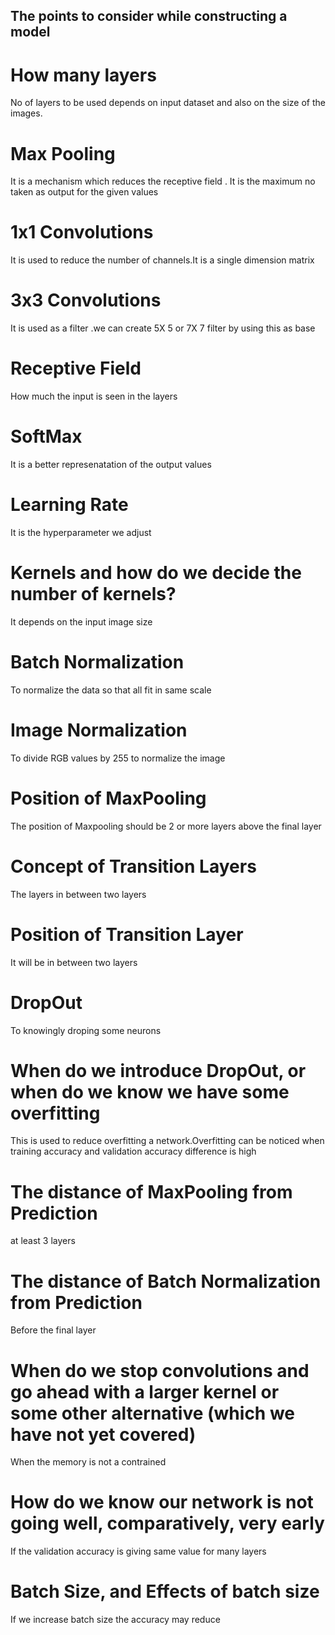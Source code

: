 ## The points to consider while constructing a  model
# How many layers
No of layers to be used depends on input dataset and also on the size of the images.

# Max Pooling
It is a mechanism which reduces the receptive field .
It is the maximum no taken as output for the given values
# 1x1 Convolutions
It is used to reduce the number of channels.It is a single dimension matrix
# 3x3 Convolutions
It is used as a filter .we can create 5X 5 or 7X 7 filter by using this as base
# Receptive Field
How much the input is seen in the layers
# SoftMax
It is a better represenatation of the output values
# Learning Rate
It is the hyperparameter we adjust

# Kernels and how do we decide the number of kernels?
It depends on the input image size
# Batch Normalization
To normalize the data so that all fit in same scale
# Image Normalization
To divide RGB values by 255 to normalize the image

# Position of MaxPooling
The position of Maxpooling should be 2 or more layers above the final layer
# Concept of Transition Layers
The layers in between two layers
# Position of Transition Layer
It will be in between two layers
# DropOut
To knowingly droping some neurons
# When do we introduce DropOut, or when do we know we have some overfitting
This is used to reduce overfitting a network.Overfitting can be noticed when training accuracy and validation accuracy difference is high

# The distance of MaxPooling from Prediction
at least 3 layers
# The distance of Batch Normalization from Prediction
Before the final layer
# When do we stop convolutions and go ahead with a larger kernel or some other alternative (which we have not yet covered)
When the memory is not a contrained
# How do we know our network is not going well, comparatively, very early
If the validation accuracy is giving same value for many layers
# Batch Size, and Effects of batch size
If we increase batch size the accuracy may reduce